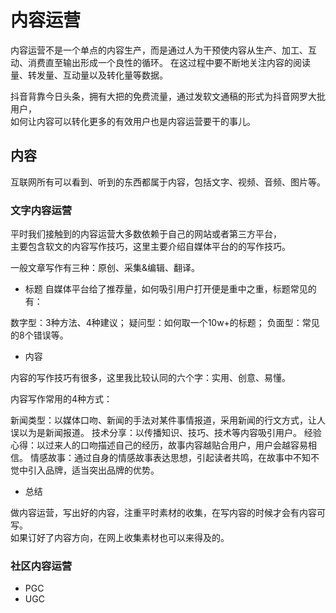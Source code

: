 # 内容运营

内容运营不是一个单点的内容生产，而是通过人为干预使内容从生产、加工、互动、消费直至输出形成一个良性的循环。
在这过程中要不断地关注内容的阅读量、转发量、互动量以及转化量等数据。

抖音背靠今日头条，拥有大把的免费流量，通过发软文通稿的形式为抖音网罗大批用户，  
如何让内容可以转化更多的有效用户也是内容运营要干的事儿。

## 内容

互联网所有可以看到、听到的东西都属于内容，包括文字、视频、音频、图片等。

### 文字内容运营

平时我们接触到的内容运营大多数依赖于自己的网站或者第三方平台，  
主要包含软文的内容写作技巧，这里主要介绍自媒体平台的的写作技巧。

一般文章写作有三种：原创、采集&编辑、翻译。

* 标题
自媒体平台给了推荐量，如何吸引用户打开便是重中之重，标题常见的有：

数字型：3种方法、4种建议；
疑问型：如何取一个10w+的标题；
负面型：常见的8个错误等。

* 内容

内容的写作技巧有很多，这里我比较认同的六个字：实用、创意、易懂。

内容写作常用的4种方式：

新闻类型：以媒体口吻、新闻的手法对某件事情报道，采用新闻的行文方式，让人误以为是新闻报道。
技术分享：以传播知识、技巧、技术等内容吸引用户。
经验心得：以过来人的口吻描述自己的经历，故事内容越贴合用户，用户会越容易相信。
情感故事：通过自身的情感故事表达思想，引起读者共鸣，在故事中不知不觉中引入品牌，适当突出品牌的优势。

* 总结

做内容运营，写出好的内容，注重平时素材的收集，在写内容的时候才会有内容可写。  
如果订好了内容方向，在网上收集素材也可以来得及的。

### 社区内容运营

* PGC
* UGC


